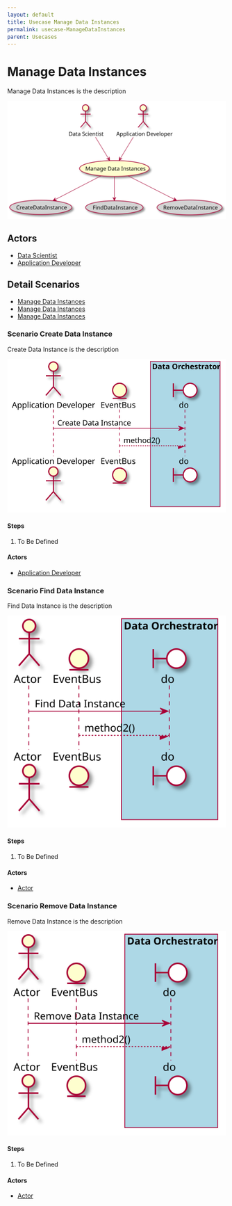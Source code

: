 ```yaml
---
layout: default
title: Usecase Manage Data Instances
permalink: usecase-ManageDataInstances
parent: Usecases
---
```


# Manage Data Instances

Manage Data Instances is the description

![Activities Diagram](./activities.svg)

## Actors

* [Data Scientist](actor-datascientist)
* [Application Developer](actor-applicationdeveloper)


## Detail Scenarios

* [Manage Data Instances](#scenario-CreateDataInstance)
* [Manage Data Instances](#scenario-FindDataInstance)
* [Manage Data Instances](#scenario-RemoveDataInstance)

  
### Scenario Create Data Instance

Create Data Instance is the description

![Scenario nameNoSpaces](./CreateDataInstance.svg)

#### Steps

1. To Be Defined


#### Actors

* [Application Developer](actor-applicationdeveloper)


### Scenario Find Data Instance

Find Data Instance is the description

![Scenario nameNoSpaces](./FindDataInstance.svg)

#### Steps

1. To Be Defined


#### Actors

* [Actor](actor-actor)


### Scenario Remove Data Instance

Remove Data Instance is the description

![Scenario nameNoSpaces](./RemoveDataInstance.svg)

#### Steps

1. To Be Defined


#### Actors

* [Actor](actor-actor)



